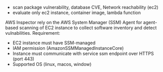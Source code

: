 - scan package vulnerability, database CVE, Network reachability (ec2)
- evaluate only ec2 instance, container image, lambda function

AWS Inspector rely on the AWS System Manager (SSM) Agent for agent-based scanning of EC2 instance to collect software inventory and detect vulnabilities. Requirement:
- EC2 instance must have SSM-managed
- IAM permission (AmazonSSMManagedInstanceCore)
- Instance must communicate with service ssm endpoint over HTTPS (port 443)
- Supported OS (linux, macos, window)